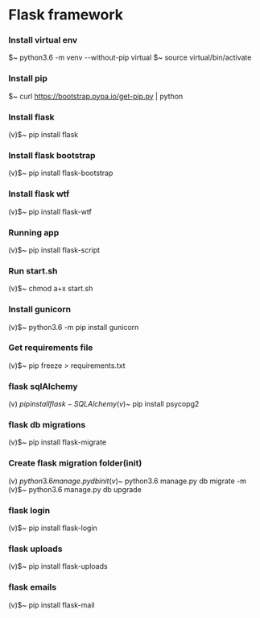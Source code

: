 # Flask framework

### Install virtual env
$~ python3.6 -m venv --without-pip virtual
$~ source virtual/bin/activate

### Install pip
$~ curl https://bootstrap.pypa.io/get-pip.py | python

### Install flask
(v)$~ pip install flask
### Install flask bootstrap
(v)$~ pip install flask-bootstrap
### Install flask wtf
(v)$~ pip install flask-wtf
### Running app
(v)$~ pip install flask-script
### Run start.sh
(v)$~ chmod a+x start.sh
### Install gunicorn
(v)$~ python3.6 -m pip install gunicorn
### Get requirements file
(v)$~ pip freeze > requirements.txt
### flask sqlAlchemy
(v)$~ pip install flask-SQLAlchemy
(v)$~ pip install psycopg2
### flask db migrations
(v)$~ pip install flask-migrate
### Create flask migration folder(init)
(v)$~ python3.6 manage.py db init
(v)$~ python3.6 manage.py db migrate -m
(v)$~ python3.6 manage.py db upgrade
### flask login
(v)$~ pip install flask-login
### flask uploads
(v)$~ pip install flask-uploads
### flask emails
(v)$~ pip install flask-mail







